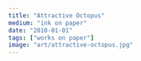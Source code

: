 ```yaml
---
title: "Attractive Octopus"
medium: "ink on paper"
date: "2010-01-01"
tags: ["works on paper"]
image: "art/attractive-octopus.jpg"
---
```


